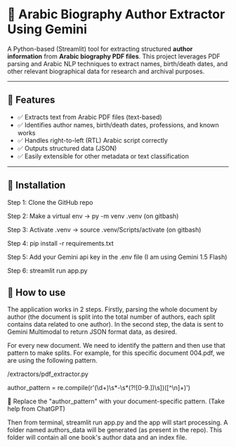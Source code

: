 # 📄 Arabic Biography Author Extractor Using Gemini

A Python-based (Streamlit) tool for extracting structured **author information** from **Arabic biography PDF files**. This project leverages PDF parsing and Arabic NLP techniques to extract names, birth/death dates, and other relevant biographical data for research and archival purposes.

---

## 🌟 Features

- ✅ Extracts text from Arabic PDF files (text-based)
- ✅ Identifies author names, birth/death dates, professions, and known works
- ✅ Handles right-to-left (RTL) Arabic script correctly
- ✅ Outputs structured data (JSON)
- ✅ Easily extensible for other metadata or text classification

---

## 🌟 Installation

Step 1: Clone the GitHub repo

Step 2: Make a virtual env -> py -m venv .venv (on gitbash)

Step 3: Activate .venv -> source .venv/Scripts/activate (on gitbash)

Step 4: pip install -r requirements.txt

Step 5: Add your Gemini api key in the .env file (I am using Gemini 1.5 Flash)

Step 6: streamlit run app.py

## 🌟 How to use

The application works in 2 steps. Firstly, parsing the whole document by author (the document is split into the total number of authors, each split contains data related to one author). In the second step, the data is sent to Gemini Multimodal to return JSON format data, as desired.

For every new document. We need to identify the pattern and then use that pattern to make splits. For example, for this specific document 004.pdf, we are using the following pattern.

/extractors/pdf_extractor.py

author_pattern = re.compile(r'(\d+)\s*-\s*(?![0-9\.\]\)\s])([^\n]+)')

🌟 Replace the "author_pattern" with your document-specific pattern. (Take help from ChatGPT)

Then from terminal, streamlit run app.py and the app will start processing. A folder named authors_data will be generated (as present in the repo). This folder will contain all one book's author data and an index file.
